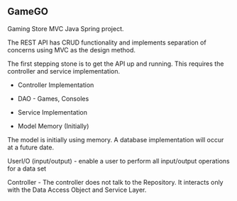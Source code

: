 ## GameGO

Gaming Store MVC Java Spring project.

The REST API has CRUD functionality and implements separation of concerns using MVC as the design method.

The first stepping stone is to get the API up and running. This requires the controller and service implementation.

- Controller Implementation

- DAO - Games, Consoles

- Service Implementation
- Model Memory (Initially)

The model is initially using memory. A database implementation will occur at a future date.

UserI/O (input/output) - enable a user to perform all input/output operations for a data set

Controller - The controller does not talk to the Repository. It interacts only with the Data Access Object and Service Layer.

